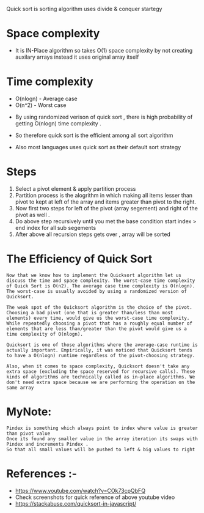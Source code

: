 Quick sort is sorting algorithm uses divide & conquer startegy

# Space complexity

- It is IN-Place algorithm so takes O(1) space complexity by not creating auxilary arrays instead it uses original array itself

# Time complexity

   * O(nlogn) -  Average case
   * O(n^2)   -  Worst case

- By using randomized verison of quick sort , there is high probability of getting O(nlogn) time complexity .

- So therefore quick sort is the efficient among all sort algorithm

- Also most languages uses quick sort as their default sort strategy


# Steps

1. Select a pivot element & apply partition process
2. Partition process is the alogrithm in which making all items lesser than pivot to kept at left of the array and items greater than pivot to the right.
3. Now first two steps for left of the pivot (array segement) and right of the pivot as well .
4. Do above step recursively until you met the base condition start index > end index for all sub segements
5. After above all recursion steps gets over , array will be sorted


# The Efficiency of Quick Sort

    Now that we know how to implement the Quicksort algorithm let us discuss the time and space complexity. The worst-case time complexity of Quick Sort is O(n2). The average case time complexity is O(nlogn). The worst-case is usually avoided by using a randomized version of Quicksort.

    The weak spot of the Quicksort algorithm is the choice of the pivot. Choosing a bad pivot (one that is greater than/less than most elements) every time, would give us the worst-case time complexity. While repeatedly choosing a pivot that has a roughly equal number of elements that are less than/greater than the pivot would give us a time complexity of O(nlogn).

    Quicksort is one of those algorithms where the average-case runtime is actually important. Empirically, it was noticed that Quicksort tends to have a O(nlogn) runtime regardless of the pivot-choosing strategy.

    Also, when it comes to space complexity, Quicksort doesn't take any extra space (excluding the space reserved for recursive calls). These kinds of algorithms are technically called as in-place algorithms. We don't need extra space because we are performing the operation on the same array

 # MyNote: 
    Pindex is something which always point to index where value is greater than pivot value
    Once its found any smaller value in the array iteration its swaps with Pindex and increments Pindex . 
    So that all small values will be pushed to left & big values to right
    
# References :- 
  * https://www.youtube.com/watch?v=COk73cpQbFQ
  * Check screenshots for quick reference of above youtube video
  * https://stackabuse.com/quicksort-in-javascript/


